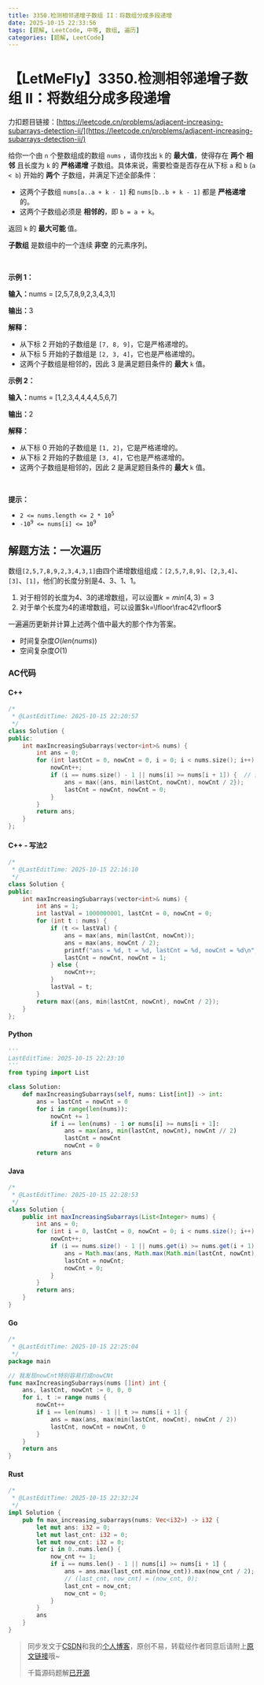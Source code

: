 ```yaml
---
title: 3350.检测相邻递增子数组 II：将数组分成多段递增
date: 2025-10-15 22:33:56
tags: [题解, LeetCode, 中等, 数组, 遍历]
categories: [题解, LeetCode]
---
```


# 【LetMeFly】3350.检测相邻递增子数组 II：将数组分成多段递增

力扣题目链接：[https://leetcode.cn/problems/adjacent-increasing-subarrays-detection-ii/](https://leetcode.cn/problems/adjacent-increasing-subarrays-detection-ii/)

<p>给你一个由 <code>n</code> 个整数组成的数组 <code>nums</code> ，请你找出 <code>k</code> 的 <strong>最大值</strong>，使得存在 <strong>两个</strong> <strong>相邻</strong> 且长度为 <code>k</code> 的 <strong>严格递增</strong> <span data-keyword="subarray-nonempty">子数组</span>。具体来说，需要检查是否存在从下标 <code>a</code> 和 <code>b</code> (<code>a &lt; b</code>) 开始的 <strong>两个</strong> 子数组，并满足下述全部条件：</p>

<ul>
	<li>这两个子数组 <code>nums[a..a + k - 1]</code> 和 <code>nums[b..b + k - 1]</code> 都是 <strong>严格递增</strong> 的。</li>
	<li>这两个子数组必须是 <strong>相邻的</strong>，即 <code>b = a + k</code>。</li>
</ul>

<p>返回 <code>k</code> 的 <strong>最大可能 </strong>值。</p>

<p><strong>子数组</strong> 是数组中的一个连续<b> 非空</b> 的元素序列。</p>

<p>&nbsp;</p>

<p><strong class="example">示例 1：</strong></p>

<div class="example-block">
<p><strong>输入：</strong><span class="example-io">nums = [2,5,7,8,9,2,3,4,3,1]</span></p>

<p><strong>输出：</strong><span class="example-io">3</span></p>

<p><strong>解释：</strong></p>

<ul>
	<li>从下标 2 开始的子数组是 <code>[7, 8, 9]</code>，它是严格递增的。</li>
	<li>从下标 5 开始的子数组是 <code>[2, 3, 4]</code>，它也是严格递增的。</li>
	<li>这两个子数组是相邻的，因此 3 是满足题目条件的 <strong>最大</strong> <code>k</code> 值。</li>
</ul>
</div>

<p><strong class="example">示例 2：</strong></p>

<div class="example-block">
<p><strong>输入：</strong><span class="example-io">nums = [1,2,3,4,4,4,4,5,6,7]</span></p>

<p><strong>输出：</strong><span class="example-io">2</span></p>

<p><strong>解释：</strong></p>

<ul>
	<li>从下标 0 开始的子数组是 <code>[1, 2]</code>，它是严格递增的。</li>
	<li>从下标 2 开始的子数组是 <code>[3, 4]</code>，它也是严格递增的。</li>
	<li>这两个子数组是相邻的，因此 2 是满足题目条件的 <strong>最大</strong> <code>k</code> 值。</li>
</ul>
</div>

<p>&nbsp;</p>

<p><strong>提示：</strong></p>

<ul>
	<li><code>2 &lt;= nums.length &lt;= 2 * 10<sup>5</sup></code></li>
	<li><code>-10<sup>9</sup> &lt;= nums[i] &lt;= 10<sup>9</sup></code></li>
</ul>


    
## 解题方法：一次遍历

数组`[2,5,7,8,9,2,3,4,3,1]`由四个递增数组组成：`[2,5,7,8,9]`、`[2,3,4]`、`[3]`、`[1]`，他们的长度分别是4、3、1、1。

1. 对于相邻的长度为4、3的递增数组，可以设置$k=min(4,3)=3$
2. 对于单个长度为4的递增数组，可以设置$k=\lfloor\frac42\rfloor$

一遍遍历更新并计算上述两个值中最大的那个作为答案。

+ 时间复杂度$O(len(nums))$
+ 空间复杂度$O(1)$

### AC代码

#### C++

```cpp
/*
 * @LastEditTime: 2025-10-15 22:20:57
 */
class Solution {
public:
    int maxIncreasingSubarrays(vector<int>& nums) {
        int ans = 0;
        for (int lastCnt = 0, nowCnt = 0, i = 0; i < nums.size(); i++) {
            nowCnt++;
            if (i == nums.size() - 1 || nums[i] >= nums[i + 1]) {  // 递增数组之尾
                ans = max({ans, min(lastCnt, nowCnt), nowCnt / 2});
                lastCnt = nowCnt, nowCnt = 0;
            }
        }
        return ans;
    }
};
```

#### C++ - 写法2

```cpp
/*
 * @LastEditTime: 2025-10-15 22:16:10
 */
class Solution {
public:
    int maxIncreasingSubarrays(vector<int>& nums) {
        int ans = 1;
        int lastVal = 1000000001, lastCnt = 0, nowCnt = 0;
        for (int t : nums) {
            if (t <= lastVal) {
                ans = max(ans, min(lastCnt, nowCnt));
                ans = max(ans, nowCnt / 2);
                printf("ans = %d, t = %d, lastCnt = %d, nowCnt = %d\n", ans, t, lastCnt, nowCnt);
                lastCnt = nowCnt, nowCnt = 1;
            } else {
                nowCnt++;
            }
            lastVal = t;
        }
        return max({ans, min(lastCnt, nowCnt), nowCnt / 2});
    }
};
```

#### Python

```python
'''
LastEditTime: 2025-10-15 22:23:10
'''
from typing import List

class Solution:
    def maxIncreasingSubarrays(self, nums: List[int]) -> int:
        ans = lastCnt = nowCnt = 0
        for i in range(len(nums)):
            nowCnt += 1
            if i == len(nums) - 1 or nums[i] >= nums[i + 1]:
                ans = max(ans, min(lastCnt, nowCnt), nowCnt // 2)
                lastCnt = nowCnt
                nowCnt = 0
        return ans
```

#### Java

```java
/*
 * @LastEditTime: 2025-10-15 22:28:53
 */
class Solution {
    public int maxIncreasingSubarrays(List<Integer> nums) {
        int ans = 0;
        for (int i = 0, lastCnt = 0, nowCnt = 0; i < nums.size(); i++) {
            nowCnt++;
            if (i == nums.size() - 1 || nums.get(i) >= nums.get(i + 1)) {  // 昨天踩过的bug今天不会再踩一次
                ans = Math.max(ans, Math.max(Math.min(lastCnt, nowCnt), nowCnt / 2));
                lastCnt = nowCnt;
                nowCnt = 0;
            }
        }
        return ans;
    }
}
```

#### Go

```go
/*
 * @LastEditTime: 2025-10-15 22:25:04
 */
package main

// 我发现nowCnt特别容易打成nowCNt
func maxIncreasingSubarrays(nums []int) int {
    ans, lastCnt, nowCnt := 0, 0, 0
    for i, t := range nums {
        nowCnt++
        if i == len(nums) - 1 || t >= nums[i + 1] {
            ans = max(ans, max(min(lastCnt, nowCnt), nowCnt / 2))
            lastCnt, nowCnt = nowCnt, 0
        }
    }
    return ans
}
```

#### Rust

```rust
/*
 * @LastEditTime: 2025-10-15 22:32:24
 */
impl Solution {
    pub fn max_increasing_subarrays(nums: Vec<i32>) -> i32 {
        let mut ans: i32 = 0;
        let mut last_cnt: i32 = 0;
        let mut now_cnt: i32 = 0;
        for i in 0..nums.len() {
            now_cnt += 1;
            if i == nums.len() - 1 || nums[i] >= nums[i + 1] {
                ans = ans.max(last_cnt.min(now_cnt)).max(now_cnt / 2);
                // (last_cnt, now_cnt) = (now_cnt, 0);
                last_cnt = now_cnt;
                now_cnt = 0;
            }
        }
        ans
    }
}
```

> 同步发文于[CSDN](https://letmefly.blog.csdn.net/article/details/153350590)和我的[个人博客](https://blog.letmefly.xyz/)，原创不易，转载经作者同意后请附上[原文链接](https://blog.letmefly.xyz/2025/10/15/LeetCode%203350.%E6%A3%80%E6%B5%8B%E7%9B%B8%E9%82%BB%E9%80%92%E5%A2%9E%E5%AD%90%E6%95%B0%E7%BB%84II/)哦~
>
> 千篇源码题解[已开源](https://github.com/LetMeFly666/LeetCode)
